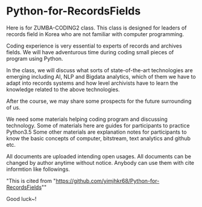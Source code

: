 # Python-for-RecordsFields

Here is for ZUMBA-CODING2 class.
This class is designed for leaders of records field in Korea who are not familiar with computer programming.

Coding experience is very essential to experts of records and archives fields.
We will have adventurous time during coding small pieces of program using Python.

In the class, we will discuss what sorts of state-of-the-art technologies are emerging including AI, NLP and Bigdata analytics, which of them we have to adapt into records systems and how level archivists have to learn the knowledge related to the above technologies. 

After the course, we may share some prospects for the future surrounding of us.

We need some materials helping coding program and discussing technology.
Some of materials here are guides for participants to practice Python3.5
Some other materials are explanation notes for participants to know the basic concepts of computer, bitstream, text analytics and github etc.

All documents are uploaded intending open usages. 
All documents can be changed by author anytime without notice. 
Anybody can use them with cite informtion like followings.

"This is cited from "https://github.com/yimjhkr68/Python-for-RecordsFields""

Good luck~!
